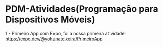 # PDM-Atividades(Programação para Dispositivos Móveis)
1 - Primeiro App com Expo, foi a nossa primeira atividade! https://expo.dev/@yohanateixeira/PrimeiroApp
